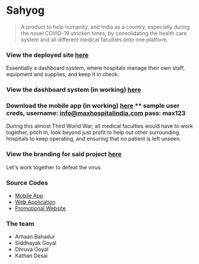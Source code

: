 # Sahyog

> A product to help humanity, and India as a country, especially during the novel COVID-19 stricken times, by consolidating the health care system and all different medical faculties onto one platform.

### View the deployed site [here](https://arhaanb.co/sahyog)

Essentially a dashboard system, where hospitals manage their own staff, equipment and supplies, and keep it in check.

### View the dashboard system (in working) [here](https://arhaanb.co/sahyog/app)
### Download the mobile app (in working) [here](https://arhaanb.co/sahyog/apk) ** sample user creds, username: info@maxhospitalindia.com pass: max123

During this almost Third World War, all medical faculties would have to work together, pitch in, look beyond just profit to help out other surrounding hospitals to keep operating, and ensuring that no patient is left unseen.

### View the branding for said project [here](https://siddhayak.co/sahyog)

Let's work together to defeat the virus.

### Source Codes

- [Mobile App](https://github.com/shero4/sadda-hack-app)
- [Web Application](https://github.com/arhaanb/sahyog-dash)
- [Promotional Website](https://github.com/arhaanb/sahyog-web)

### The team

- Arhaan Bahadur
- Siddhayak Goyal
- Dhruva Goyal
- Kathan Desai

